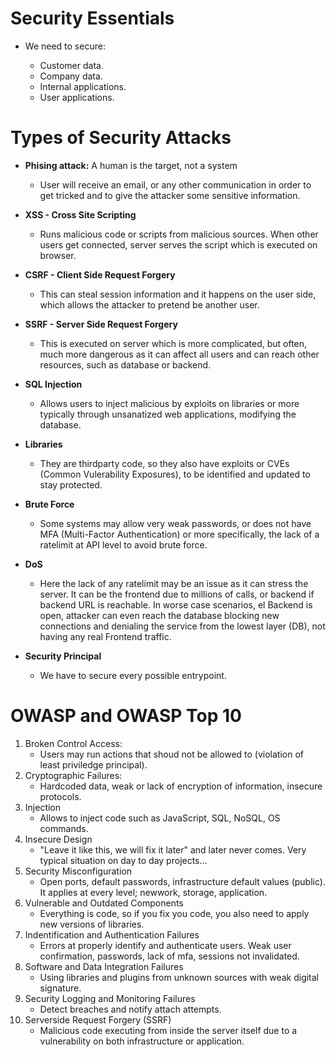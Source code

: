 # Security Essentials

- We need to secure:

    - Customer data.
    - Company data.
    - Internal applications.
    - User applications.

# Types of Security Attacks

- **Phising attack:** A human is the target, not a system
    - User will receive an email, or any other communication in order to get tricked and to give the attacker some sensitive information.

- **XSS - Cross Site Scripting**
    - Runs malicious code or scripts from malicious sources. When other users get connected, server serves the script which is executed on browser.

- **CSRF - Client Side Request Forgery**
    - This can steal session information and it happens on the user side, which allows the attacker to pretend be another user.

- **SSRF - Server Side Request Forgery**
    - This is executed on server which is more complicated, but often, much more dangerous as it can affect all users and can reach other resources, such as database or backend.

- **SQL Injection**
    - Allows users to inject malicious by exploits on libraries or more typically through unsanatized web applications, modifying the database.

- **Libraries**
    - They are thirdparty code, so they also have exploits or CVEs (Common Vulerability Exposures), to be identified and updated to stay protected.

- **Brute Force**
    - Some systems may allow very weak passwords, or does not have MFA (Multi-Factor Authentication) or more specifically, the lack of a ratelimit at API level to avoid brute force.

- **DoS** 
    - Here the lack of any ratelimit may be an issue as it can stress the server. It can be the frontend due to millions of calls, or backend if backend URL is reachable. In worse case scenarios, el Backend is open, attacker can even reach the database blocking new connections and denialing the service from the lowest layer (DB), not having any real Frontend traffic.

- **Security Principal**
    - We have to secure every possible entrypoint.

# OWASP and OWASP Top 10

1. Broken Control Access:
    - Users may run actions that shoud not be allowed to (violation of least priviledge principal).
2. Cryptographic Failures:
    - Hardcoded data, weak or lack of encryption of information, insecure protocols.
3. Injection
    - Allows to inject code such as JavaScript, SQL, NoSQL, OS commands.
4. Insecure Design
    - "Leave it like this, we will fix it later" and later never comes. Very typical situation on day to day projects...
5. Security Misconfiguration
    - Open ports, default passwords, infrastructure default values (public). It applies at every level; newwork, storage, application.
6. Vulnerable and Outdated Components
    - Everything is code, so if you fix you code, you also need to apply new versions of libraries.
7. Indentification and Authentication Failures
    - Errors at properly identify and authenticate users. Weak user confirmation, passwords, lack of mfa, sessions not invalidated.
8. Software and Data Integration Failures
    - Using libraries and plugins from unknown sources with weak digital signature.
9.  Security Logging and Monitoring Failures
    - Detect breaches and notify attach attempts.
10. Serverside Request Forgery (SSRF)
    - Malicious code executing from inside the server itself due to a vulnerability on both infrastructure or application.

